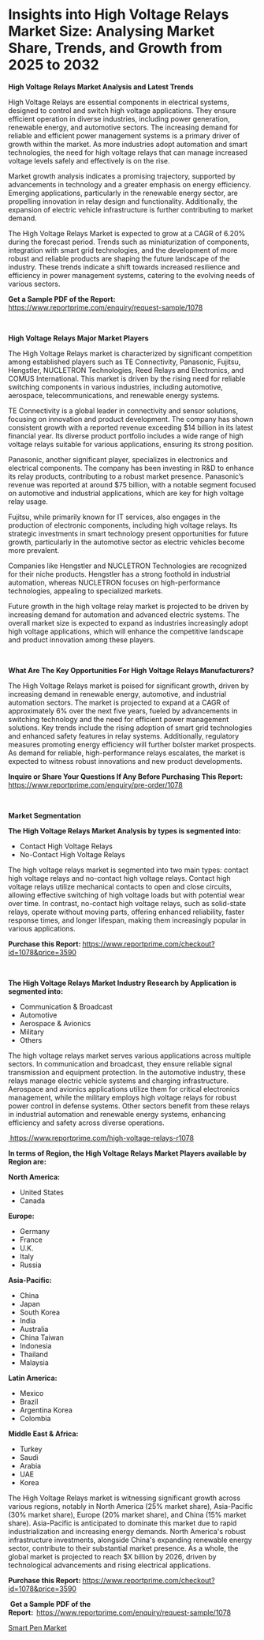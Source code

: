 <p><h1>Insights into High Voltage Relays Market Size: Analysing Market Share, Trends, and Growth from 2025 to 2032</h1></p><p><strong>High Voltage Relays Market Analysis and Latest Trends</strong></p>
<p><p>High Voltage Relays are essential components in electrical systems, designed to control and switch high voltage applications. They ensure efficient operation in diverse industries, including power generation, renewable energy, and automotive sectors. The increasing demand for reliable and efficient power management systems is a primary driver of growth within the market. As more industries adopt automation and smart technologies, the need for high voltage relays that can manage increased voltage levels safely and effectively is on the rise.</p><p>Market growth analysis indicates a promising trajectory, supported by advancements in technology and a greater emphasis on energy efficiency. Emerging applications, particularly in the renewable energy sector, are propelling innovation in relay design and functionality. Additionally, the expansion of electric vehicle infrastructure is further contributing to market demand.</p><p>The High Voltage Relays Market is expected to grow at a CAGR of 6.20% during the forecast period. Trends such as miniaturization of components, integration with smart grid technologies, and the development of more robust and reliable products are shaping the future landscape of the industry. These trends indicate a shift towards increased resilience and efficiency in power management systems, catering to the evolving needs of various sectors.</p></p>
<p><strong>Get a Sample PDF of the Report:&nbsp;</strong> <a href="https://www.reportprime.com/enquiry/request-sample/1078?utm_campaign=3445&utm_medium=2&utm_source=Github&utm_content=ia&utm_term=18032025&utm_id=high-voltage-relays">https://www.reportprime.com/enquiry/request-sample/1078</a></p>
<p>&nbsp;</p>
<p><strong>High Voltage Relays Major Market Players</strong></p>
<p><p>The High Voltage Relays market is characterized by significant competition among established players such as TE Connectivity, Panasonic, Fujitsu, Hengstler, NUCLETRON Technologies, Reed Relays and Electronics, and COMUS International. This market is driven by the rising need for reliable switching components in various industries, including automotive, aerospace, telecommunications, and renewable energy systems.</p><p>TE Connectivity is a global leader in connectivity and sensor solutions, focusing on innovation and product development. The company has shown consistent growth with a reported revenue exceeding $14 billion in its latest financial year. Its diverse product portfolio includes a wide range of high voltage relays suitable for various applications, ensuring its strong position.</p><p>Panasonic, another significant player, specializes in electronics and electrical components. The company has been investing in R&D to enhance its relay products, contributing to a robust market presence. Panasonic’s revenue was reported at around $75 billion, with a notable segment focused on automotive and industrial applications, which are key for high voltage relay usage.</p><p>Fujitsu, while primarily known for IT services, also engages in the production of electronic components, including high voltage relays. Its strategic investments in smart technology present opportunities for future growth, particularly in the automotive sector as electric vehicles become more prevalent.</p><p>Companies like Hengstler and NUCLETRON Technologies are recognized for their niche products. Hengstler has a strong foothold in industrial automation, whereas NUCLETRON focuses on high-performance technologies, appealing to specialized markets.</p><p>Future growth in the high voltage relay market is projected to be driven by increasing demand for automation and advanced electric systems. The overall market size is expected to expand as industries increasingly adopt high voltage applications, which will enhance the competitive landscape and product innovation among these players.</p></p>
<p>&nbsp;</p>
<p><strong>What Are The Key Opportunities For High Voltage Relays Manufacturers?</strong></p>
<p><p>The High Voltage Relays market is poised for significant growth, driven by increasing demand in renewable energy, automotive, and industrial automation sectors. The market is projected to expand at a CAGR of approximately 6% over the next five years, fueled by advancements in switching technology and the need for efficient power management solutions. Key trends include the rising adoption of smart grid technologies and enhanced safety features in relay systems. Additionally, regulatory measures promoting energy efficiency will further bolster market prospects. As demand for reliable, high-performance relays escalates, the market is expected to witness robust innovations and new product developments.</p></p>
<p><strong>Inquire or Share Your Questions If Any Before Purchasing This Report:</strong> <a href="https://www.reportprime.com/enquiry/pre-order/1078?utm_campaign=3445&utm_medium=2&utm_source=Github&utm_content=ia&utm_term=18032025&utm_id=high-voltage-relays">https://www.reportprime.com/enquiry/pre-order/1078</a></p>
<p>&nbsp;</p>
<p><strong>Market Segmentation</strong></p>
<p><strong>The High Voltage Relays Market Analysis by types is segmented into:</strong></p>
<p><ul><li>Contact High Voltage Relays</li><li>No-Contact High Voltage Relays</li></ul></p>
<p><p>The high voltage relays market is segmented into two main types: contact high voltage relays and no-contact high voltage relays. Contact high voltage relays utilize mechanical contacts to open and close circuits, allowing effective switching of high voltage loads but with potential wear over time. In contrast, no-contact high voltage relays, such as solid-state relays, operate without moving parts, offering enhanced reliability, faster response times, and longer lifespan, making them increasingly popular in various applications.</p></p>
<p><strong>Purchase this Report:&nbsp;</strong><a href="https://www.reportprime.com/checkout?id=1078&price=3590&utm_campaign=3445&utm_medium=2&utm_source=Github&utm_content=ia&utm_term=18032025&utm_id=high-voltage-relays">https://www.reportprime.com/checkout?id=1078&price=3590</a></p>
<p>&nbsp;</p>
<p><strong>The High Voltage Relays Market Industry Research by Application is segmented into:</strong></p>
<p><ul><li>Communication & Broadcast</li><li>Automotive</li><li>Aerospace & Avionics</li><li>Military</li><li>Others</li></ul></p>
<p><p>The high voltage relays market serves various applications across multiple sectors. In communication and broadcast, they ensure reliable signal transmission and equipment protection. In the automotive industry, these relays manage electric vehicle systems and charging infrastructure. Aerospace and avionics applications utilize them for critical electronics management, while the military employs high voltage relays for robust power control in defense systems. Other sectors benefit from these relays in industrial automation and renewable energy systems, enhancing efficiency and safety across diverse operations.</p></p>
<p><a href="https://www.reportprime.com/high-voltage-relays-r1078?utm_campaign=3445&utm_medium=2&utm_source=Github&utm_content=ia&utm_term=18032025&utm_id=high-voltage-relays">&nbsp;https://www.reportprime.com/high-voltage-relays-r1078</a></p>
<p><strong>In terms of Region, the High Voltage Relays Market Players available by Region are:</strong></p>
<p>
    <p> <strong> North America: </strong>
        <ul>
            <li>United States</li>
            <li>Canada</li>
        </ul>
        </p> 
    <p> <strong> Europe: </strong>
        <ul>
            <li>Germany</li>
            <li>France</li>
            <li>U.K.</li>
            <li>Italy</li>
            <li>Russia</li>
        </ul>
        </p> 
    <p> <strong> Asia-Pacific: </strong>
        <ul>
            <li>China</li>
            <li>Japan</li>
            <li>South Korea</li>
            <li>India</li>
            <li>Australia</li>
            <li>China Taiwan</li>
            <li>Indonesia</li>
            <li>Thailand</li>
            <li>Malaysia</li>
        </ul>
        </p> 
    <p> <strong> Latin America: </strong>
        <ul>
            <li>Mexico</li>
            <li>Brazil</li>
            <li>Argentina Korea</li>
            <li>Colombia</li>
        </ul>
        </p> 
    <p> <strong> Middle East & Africa: </strong>
        <ul>
            <li>Turkey</li>
            <li>Saudi</li>
            <li>Arabia</li>
            <li>UAE</li>
            <li>Korea</li>
        </ul>
    </p>
    </p>
<p><p>The High Voltage Relays market is witnessing significant growth across various regions, notably in North America (25% market share), Asia-Pacific (30% market share), Europe (20% market share), and China (15% market share). Asia-Pacific is anticipated to dominate this market due to rapid industrialization and increasing energy demands. North America's robust infrastructure investments, alongside China's expanding renewable energy sector, contribute to their substantial market presence. As a whole, the global market is projected to reach $X billion by 2026, driven by technological advancements and rising electrical applications.</p></p>
<p><strong>Purchase this Report: </strong><a href="https://www.reportprime.com/checkout?id=1078&price=3590&utm_campaign=3445&utm_medium=2&utm_source=Github&utm_content=ia&utm_term=18032025&utm_id=high-voltage-relays">https://www.reportprime.com/checkout?id=1078&price=3590</a></p>
<p>&nbsp;<strong>Get a Sample PDF of the Report:&nbsp;&nbsp;</strong><a href="https://www.reportprime.com/enquiry/request-sample/1078?utm_campaign=3445&utm_medium=2&utm_source=Github&utm_content=ia&utm_term=18032025&utm_id=high-voltage-relays">https://www.reportprime.com/enquiry/request-sample/1078</a></p>
<p><strong></strong></p>
<p><p><a href="https://github.com/lizonbochil23/Market-Research-Report-List-1/blob/main/smart-pen-market.md?utm_campaign=3445&utm_medium=2&utm_source=Github&utm_content=ia&utm_term=18032025&utm_id=high-voltage-relays">Smart Pen Market</a></p></p>